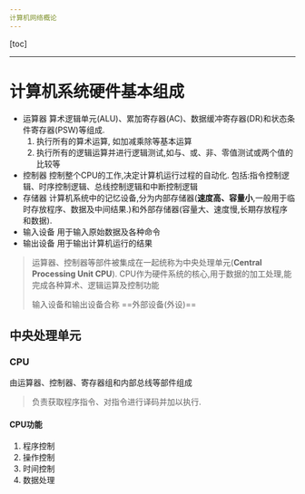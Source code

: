 ```yaml
---
计算机网络概论
---
```


[toc]

----

# 计算机系统硬件基本组成

- 运算器 算术逻辑单元(ALU)、累加寄存器(AC)、数据缓冲寄存器(DR)和状态条件寄存器(PSW)等组成.
  1. 执行所有的算术运算, 如加减乘除等基本运算
  2. 执行所有的逻辑运算并进行逻辑测试,如与、或、非、零值测试或两个值的比较等
- 控制器 控制整个CPU的工作,决定计算机运行过程的自动化. 包括:指令控制逻辑、时序控制逻辑、总线控制逻辑和中断控制逻辑
- 存储器 计算机系统中的记忆设备,分为内部存储器(**速度高、容量小**,一般用于临时存放程序、数据及中间结果.)和外部存储器(容量大、速度慢,长期存放程序和数据).
- 输入设备 用于输入原始数据及各种命令
- 输出设备 用于输出计算机运行的结果

> 运算器、控制器等部件被集成在一起统称为中央处理单元(**Central Processing Unit CPU**). CPU作为硬件系统的核心,用于数据的加工处理,能完成各种算术、逻辑运算及控制功能
>
> 输入设备和输出设备合称 ==外部设备(外设)== 





## 中央处理单元

### CPU

由运算器、控制器、寄存器组和内部总线等部件组成

> 负责获取程序指令、对指令进行译码并加以执行.



 

#### CPU功能

1. 程序控制
2. 操作控制
3. 时间控制
4. 数据处理